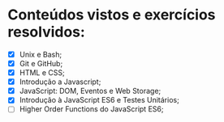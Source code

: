 # Conteúdos vistos e exercícios resolvidos:

- [X] Unix e Bash;
- [X] Git e GitHub;
- [X] HTML e CSS;
- [X] Introdução a Javascript;
- [X] JavaScript: DOM, Eventos e Web Storage;
- [X] Introdução à JavaScript ES6 e Testes Unitários;
- [ ] Higher Order Functions do JavaScript ES6;

